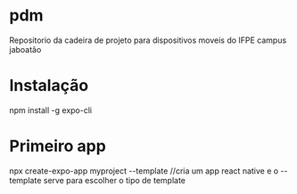# pdm
Repositorio da cadeira de projeto para dispositivos moveis do IFPE campus jaboatão



# Instalação
npm install -g expo-cli

# Primeiro app
npx create-expo-app myproject --template //cria um app react native e o --template serve para escolher o tipo de template
